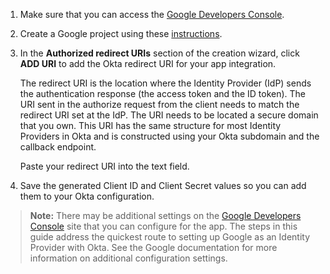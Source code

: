 1. Make sure that you can access the [Google Developers Console](https://console.developers.google.com/).

1. Create a Google project using these [instructions](https://developers.google.com/identity/sign-in/web/sign-in#before_you_begin).

1. In the **Authorized redirect URIs** section of the creation wizard, click **ADD URI** to add the Okta redirect URI for your app integration.

    The redirect URI is the location where the Identity Provider (IdP) sends the authentication response (the access token and the ID token). The URI sent in the authorize request from the client needs to match the redirect URI set at the IdP. The URI needs to be located a secure domain that you own. This URI has the same structure for most Identity Providers in Okta and is constructed using your Okta subdomain and the callback endpoint.

    Paste your redirect URI into the text field.
1. Save the generated Client ID and Client Secret values so you can add them to your Okta configuration.

> **Note:** There may be additional settings on the [Google Developers Console](https://console.developers.google.com) site that you can configure for the app. The steps in this guide address the quickest route to setting up Google as an Identity Provider with Okta. See the Google documentation for more information on additional configuration settings.
